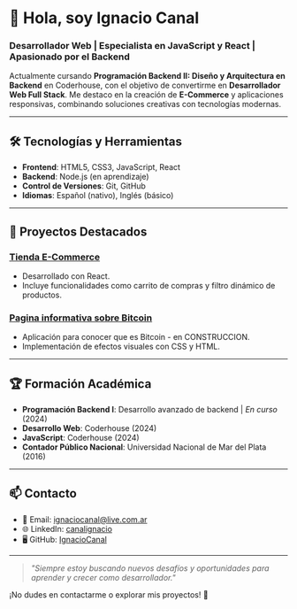 # 👋 Hola, soy Ignacio Canal

### Desarrollador Web | Especialista en JavaScript y React | Apasionado por el Backend

Actualmente cursando **Programación Backend II: Diseño y Arquitectura en Backend** en Coderhouse, con el objetivo de convertirme en **Desarrollador Web Full Stack**. Me destaco en la creación de **E-Commerce** y aplicaciones responsivas, combinando soluciones creativas con tecnologías modernas.

---

## 🛠️ Tecnologías y Herramientas

- **Frontend**: HTML5, CSS3, JavaScript, React
- **Backend**: Node.js (en aprendizaje)
- **Control de Versiones**: Git, GitHub
- **Idiomas**: Español (nativo), Inglés (básico)

---

## 🚀 Proyectos Destacados

### [Tienda E-Commerce](https://github.com/IgnacioCanal/EntregaFinalReact-CANAL)
- Desarrollado con React.
- Incluye funcionalidades como carrito de compras y filtro dinámico de productos.



### [Pagina informativa sobre Bitcoin](https://github.com/IgnacioCanal/Bitcoin-Latam)
- Aplicación para conocer que es Bitcoin - en CONSTRUCCION.
- Implementación de efectos visuales con CSS y HTML.

---

## 🏆 Formación Académica

- **Programación Backend I**: Desarrollo avanzado de backend | _En curso_ (2024)
- **Desarrollo Web**: Coderhouse (2024)
- **JavaScript**: Coderhouse (2024)
- **Contador Público Nacional**: Universidad Nacional de Mar del Plata (2016)

---

## 📫 Contacto

- 📧 Email: [ignaciocanal@live.com.ar](mailto:ignaciocanal@live.com.ar)
- 🌐 LinkedIn: [canalignacio](https://linkedin.com/in/canalignacio)
- 🖥️ GitHub: [IgnacioCanal](https://github.com/IgnacioCanal)

---

> _"Siempre estoy buscando nuevos desafíos y oportunidades para aprender y crecer como desarrollador."_

¡No dudes en contactarme o explorar mis proyectos! 🚀
